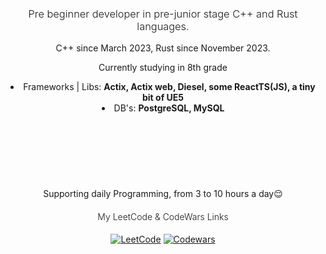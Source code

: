 <h3 align="center" style="font-weight: 300;"><em2>Pre beginner developer in pre-junior stage C++ and Rust languages.</em2></h3>

<section>
  <p align="center">C++ since March 2023, Rust since November 2023.</p>
  <p align="center">Currently studying in 8th grade</p>
</section>

<section 
  style="margin: 10 auto; text-align: center; margin-bottom: 100px"
  align="center">
  <li>Frameworks | Libs: <strong>Actix, Actix web, Diesel, some ReactTS(JS), a tiny bit of UE5</strong> </li>
  <li>DB's: <strong>PostgreSQL, MySQL</strong> </li>
</section>

<p></p>
<p align="center" style="margin-top: 120px;"><em4>Supporting daily Programming, from 3 to 10 hours a day😌<em4></p>

<div align="center">
  <h4 style="font-weight: 300;"><em1>My LeetCode & CodeWars Links</em1></h4>
  <p align="center">
    <a href="https://www.leetcode.com/marktyrkba/"><img src="https://img.shields.io/badge/LeetCode-000000?style=for-the-badge&logo=LeetCode&logoColor=#d16c06" alt="LeetCode"></a>
    <a href="https://www.codewars.com/users/marktyrkba"><img src="https://img.shields.io/badge/Codewars-B1361E?style=for-the-badge&logo=codewars&logoColor=grey" alt="Codewars"></a>
  </p>
</div>
